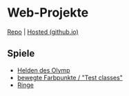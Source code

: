 # Web-Projekte

[Repo](https://github.com/AdiWeit/Web-Projekte) | [Hosted (github.io)](https://adiweit.github.io/Web-Projekte/)

## Spiele

* [Helden des Olymp](https://adiweit.github.io/Web-Projekte/Helden%20des%20Olymp)
* [bewegte Farbpunkte / "Test classes"](https://adiweit.github.io/Web-Projekte/Test%20classes)
*   [Ringe](https://adiweit.github.io/Web-Projekte/Ringe)

